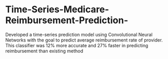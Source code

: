 # Time-Series-Medicare-Reimbursement-Prediction-
Developed a time-series prediction model using Convolutional Neural Networks with the goal to predict average reimbursement rate of provider. This classifier was 12% more accurate and 27% faster in predicting reimbursement than existing method

      
